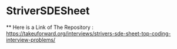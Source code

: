 # StriverSDESheet

** Here is a Link of The Repository  : https://takeuforward.org/interviews/strivers-sde-sheet-top-coding-interview-problems/
